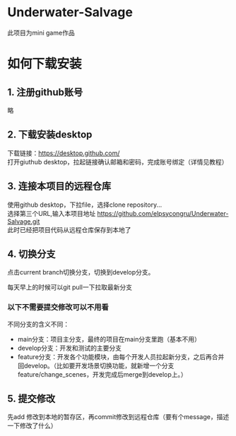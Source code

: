 # Underwater-Salvage
此项目为mini game作品

# 如何下载安装
## 1. 注册github账号
略

## 2. 下载安装desktop
下载链接：https://desktop.github.com/  
打开giuthub desktop，拉起链接确认邮箱和密码，完成账号绑定（详情见教程）

## 3. 连接本项目的远程仓库
使用github desktop，下拉file，选择clone repository...  
选择第三个URL,输入本项目地址 https://github.com/elpsycongru/Underwater-Salvage.git  
此时已经把项目代码从远程仓库保存到本地了  

## 4. 切换分支
点击current branch切换分支，切换到develop分支。

每天早上的时候可以git pull一下拉取最新分支

### 以下不需要提交修改可以不用看

不同分支的含义不同：
- main分支：项目主分支，最终的项目在main分支里跑（基本不用）
- develop分支：开发和测试的主要分支
- feature分支：开发各个功能模块，由每个开发人员拉起新分支，之后再合并回develop。（比如要开发场景切换功能，就新增一个分支feature/change_scenes，开发完成后merge到develop上。）

## 5. 提交修改
先add 修改到本地的暂存区，再commit修改到远程仓库（要有个message，描述一下修改了什么）
